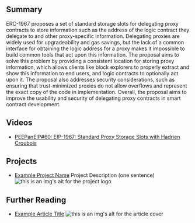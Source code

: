 ## Summary

ERC-1967 proposes a set of standard storage slots for delegating proxy contracts to store information such as the address of the logic contract they delegate to and other proxy-specific information. Delegating proxies are widely used for upgradeability and gas savings, but the lack of a common interface for obtaining the logic address for a proxy makes it impossible to build common tools that act upon this information. The proposal aims to solve this problem by providing a consistent location for storing proxy information, which allows clients like block explorers to properly extract and show this information to end users, and logic contracts to optionally act upon it. The proposal also addresses security considerations, such as ensuring that trust-minimized proxies do not allow overflows and represent the exact copy of the code in implementation. Overall, the proposal aims to improve the usability and security of delegating proxy contracts in smart contract development.

## Videos

- [PEEPanEIP#60: EIP-1967: Standard Proxy Storage Slots with Hadrien Croubois](https://www.youtube.com/watch?v=JEt3dBHB73U&list=PL4cwHXAawZxqu0PKKyMzG_3BJV_xZTi1F&index=54)

## Projects

- [Example Project Name](https://xxxx.xxx/xxxxx) Project Description (one sentence) ![this is an img's alt for the project logo](https://xxxx.xxx/project-logo.xxx)

## Further Reading

- [Example Article Title](https://xxxx.xxx/xxxxx) ![this is an img's alt for the article cover](https://xxxx.xxx/article-cover.xxx)
